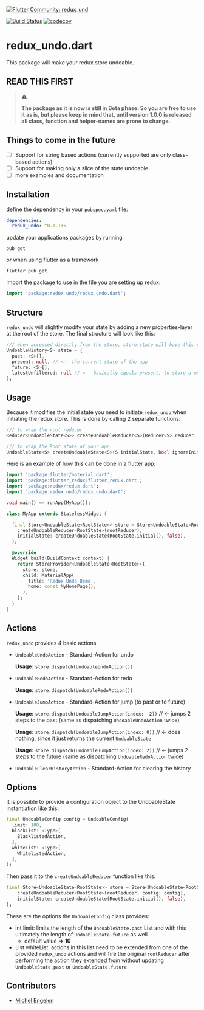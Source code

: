 [![Flutter Community: redux_und](https://fluttercommunity.dev/_github/header/PACKAGE_NAME)](https://github.com/fluttercommunity/community)

[![Build Status](https://travis-ci.com/michelengelen/redux_undo.svg?branch=master)](https://travis-ci.com/michelengelen/redux_undo) [![codecov](https://codecov.io/gh/michelengelen/redux_undo/branch/master/graph/badge.svg)](https://codecov.io/gh/michelengelen/redux_undo)

# redux_undo.dart

This package will make your redux store undoable.

## READ THIS FIRST
> :warning:
> 
> **The package as it is now is still in Beta phase. So you are free to use it as is, but please keep in mind that, until version 1.0.0 is released all class, function and helper-names are prone to change.** 

## Things to come in the future
- [ ] Support for string based actions (currently supported are only class-based actions)
- [ ] Support for making only a slice of the state undoable
- [ ] more examples and documentation

## Installation

define the dependency in your `pubspec.yaml` file:
```yaml
dependencies:
  redux_undo: ^0.1.1+5
```

update your applications packages by running
```shell
pub get
```

or when using flutter as a framework
```shell
flutter pub get
```

import the package to use in the file you are setting up redux:
```dart
import 'package:redux_undo/redux_undo.dart';
```

## Structure

`redux_undo` will slightly modify your state by adding a new properties-layer at the root of the store. The final structure will look like this:
```dart
/// when accessed directly from the store, store.state will have this structure
UndoableHistory<S> state = {
  past: <S>[],
  present: null, // <-- the current state of the app
  future: <S>[],
  latestUnfiltered: null // <-- basically equals present, to store a mutual state before storing it into past or future 
};
```

## Usage

Because it modifies the initial state you need to initiate `redux_undo` when initiating the redux store.
This is done by calling 2 separate functions:

```dart
/// to wrap the root reducer
Reducer<UndoableState<S>> createUndoableReducer<S>(Reducer<S> reducer, { UndoableConfig config });

/// to wrap the Root state of your app.
UndoableState<S> createUndoableState<S>(S initialState, bool ignoreInitialState);
```

Here is an example of how this can be done in a flutter app:
```dart
import 'package:flutter/material.dart';
import 'package:flutter_redux/flutter_redux.dart';
import 'package:redux/redux.dart';
import 'package:redux_undo/redux_undo.dart';

void main() => runApp(MyApp());

class MyApp extends StatelessWidget {

  final Store<UndoableState<RootState>> store = Store<UndoableState<RootState>>(
    createUndoableReducer<RootState>(rootReducer),
    initialState: createUndoableState(RootState.initial(), false),
  );

  @override
  Widget build(BuildContext context) {
    return StoreProvider<UndoableState<RootState>>(
      store: store,
      child: MaterialApp(
        title: 'Redux Undo Demo',
        home: const MyHomePage(),
      ),
    );
  }
}
```

## Actions

`redux_undo` provides 4 basic actions

- `UndoableUndoAction` - Standard-Action for undo
    
    **Usage:** `store.dispatch(UndoableUndoAction())`
- `UndoableRedoAction` - Standard-Action for redo
    
    **Usage:** `store.dispatch(UndoableRedoAction())`
- `UndoableJumpAction` - Standard-Action for jump (to past or to future)
    
    **Usage:** `store.dispatch(UndoableJumpAction(index: -2))` // <- jumps 2 steps to the past (same as dispatching `UndoableUndoAction` twice)
    
    **Usage:** `store.dispatch(UndoableJumpAction(index: 0))` // <- does nothing, since it just returns the current `UndoableState`
    
    **Usage:** `store.dispatch(UndoableJumpAction(index: 2))` // <- jumps 2 steps to the future (same as dispatching `UndoableRedoAction` twice)

- `UndoableClearHistoryAction` - Standard-Action for clearing the history

## Options

It is possible to provide a configuration object to the UndoableState instantiation like this:
```dart
final UndoableConfig config = UndoableConfig(
  limit: 100,
  blackList: <Type>[
    BlacklistedAction,
  ],
  whiteList: <Type>[
    WhitelistedAction,
  ],
);
```

Then pass it to the `createUndoableReducer` function like this:
```dart
final Store<UndoableState<RootState>> store = Store<UndoableState<RootState>>(
    createUndoableReducer<RootState>(rootReducer, config: config),
    initialState: createUndoableState(RootState.initial(), false),
);
```
These are the options the `UndoableConfig` class provides:
- int limit: limits the length of the `UndoableState.past` List and with this ultimately the length of `UndoableState.future` as well
    - default value => **10**
- List<Type> whiteList: actions in this list need to be extended from one of the provided `redux_undo` actions and will fire the original `rootReducer` after performing the action they extended from without updating `UndoableState.past` or `UndoableState.future`  

## Contributors

  * [Michel Engelen](https://github.com/michelengelen)
